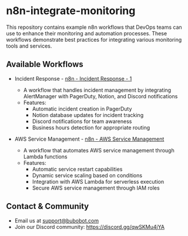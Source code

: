 # n8n-integrate-monitoring

This repository contains example n8n workflows that DevOps teams can use to enhance their monitoring and automation processes. These workflows demonstrate best practices for integrating various monitoring tools and services.

## Available Workflows

- Incident Response - [n8n - Incident Response - 1](./n8n/n8n___Incident_Response___1.json)
  - A workflow that handles incident management by integrating AlertManager with PagerDuty, Notion, and Discord notifications
  - Features:
    - Automatic incident creation in PagerDuty
    - Notion database updates for incident tracking
    - Discord notifications for team awareness
    - Business hours detection for appropriate routing

- AWS Service Management - [n8n - AWS Service Management](./n8n/n8n___AWS_Service_Management.json)
  - A workflow that automates AWS service management through Lambda functions
  - Features:
    - Automatic service restart capabilities
    - Dynamic service scaling based on conditions
    - Integration with AWS Lambda for serverless execution
    - Secure AWS service management through IAM roles

## Contact & Community

- Email us at support@bubobot.com
- Join our Discord community: https://discord.gg/qwSKMu4jYA 
